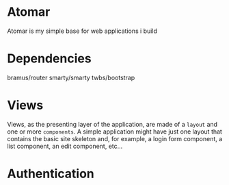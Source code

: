 # Atomar

Atomar is my simple base for web applications i build


# Dependencies
bramus/router
smarty/smarty
twbs/bootstrap


# Views 
Views, as the presenting layer of the application, are made of a `layout` and one or more `components`. 
A simple application might have just one layout that contains the basic site skeleton and, for example, a login form component, a list component, an edit component, etc... 

# Authentication 
